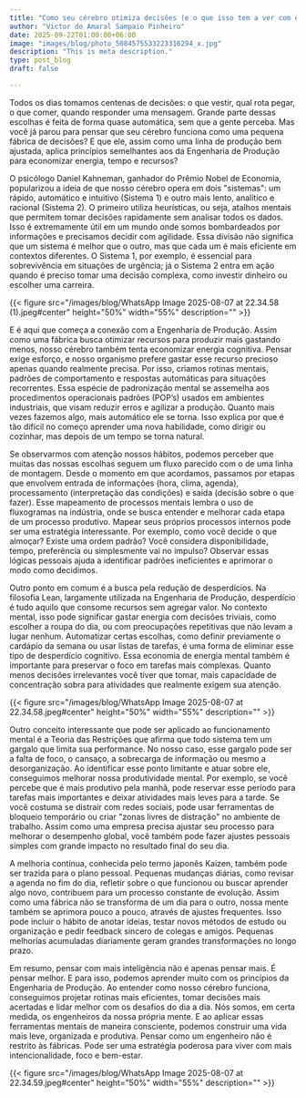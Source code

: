 ```yaml
---
title: "Como seu cérebro otimiza decisões (e o que isso tem a ver com engenharia)"
author: "Victor do Amaral Sampaio Pinheiro"
date: 2025-09-22T01:00:00+06:00
image: "images/blog/photo_5084575533223316294_x.jpg"
description: "This is meta description."
type: post_blog
draft: false

--- 
```


Todos os dias tomamos centenas de decisões: o que vestir, qual rota pegar, o que comer, quando responder uma mensagem. Grande parte dessas escolhas é feita de forma quase automática, sem que a gente perceba. Mas você já parou para pensar que seu cérebro funciona como uma pequena fábrica de decisões? E que ele, assim como uma linha de produção bem ajustada, aplica princípios semelhantes aos da Engenharia de Produção para economizar energia, tempo e recursos?

O psicólogo Daniel Kahneman, ganhador do Prêmio Nobel de Economia, popularizou a ideia de que nosso cérebro opera em dois "sistemas": um rápido, automático e intuitivo (Sistema 1) e outro mais lento, analítico e racional (Sistema 2). O primeiro utiliza heurísticas, ou seja, atalhos mentais que permitem tomar decisões rapidamente sem analisar todos os dados. Isso é extremamente útil em um mundo onde somos bombardeados por informações e precisamos decidir com agilidade. Essa divisão não significa que um sistema é melhor que o outro, mas que cada um é mais eficiente em contextos diferentes. O Sistema 1, por exemplo, é essencial para sobrevivência em situações de urgência; já o Sistema 2 entra em ação quando é preciso tomar uma decisão complexa, como investir dinheiro ou escolher uma carreira.

{{< figure src="/images/blog/WhatsApp Image 2025-08-07 at 22.34.58 (1).jpeg#center" height="50%" width="55%" description="" >}}

E é aqui que começa a conexão com a Engenharia de Produção. Assim como uma fábrica busca otimizar recursos para produzir mais gastando menos, nosso cérebro também tenta economizar energia cognitiva. Pensar exige esforço, e nosso organismo prefere gastar esse recurso precioso apenas quando realmente precisa. Por isso, criamos rotinas mentais, padrões de comportamento e respostas automáticas para situações recorrentes. Essa espécie de padronização mental se assemelha aos procedimentos operacionais padrões (POP’s) usados em ambientes industriais, que visam reduzir erros e agilizar a produção. Quanto mais vezes fazemos algo, mais automático ele se torna. Isso explica por que é tão difícil no começo aprender uma nova habilidade, como dirigir ou cozinhar, mas depois de um tempo se torna natural.

Se observarmos com atenção nossos hábitos, podemos perceber que muitas das nossas escolhas seguem um fluxo parecido com o de uma linha de montagem. Desde o momento em que acordamos, passamos por etapas que envolvem entrada de informações (hora, clima, agenda), processamento (interpretação das condições) e saída (decisão sobre o que fazer). Esse mapeamento de processos mentais lembra o uso de fluxogramas na indústria, onde se busca entender e melhorar cada etapa de um processo produtivo. Mapear seus próprios processos internos pode ser uma estratégia interessante. Por exemplo, como você decide o que almoçar? Existe uma ordem padrão? Você considera disponibilidade, tempo, preferência ou simplesmente vai no impulso? Observar essas lógicas pessoais ajuda a identificar padrões ineficientes e aprimorar o modo como decidimos.

Outro ponto em comum é a busca pela redução de desperdícios. Na filosofia Lean, largamente utilizada na Engenharia de Produção, desperdício é tudo aquilo que consome recursos sem agregar valor. No contexto mental, isso pode significar gastar energia com decisões triviais, como escolher a roupa do dia, ou com preocupações repetitivas que não levam a lugar nenhum. Automatizar certas escolhas, como definir previamente o cardápio da semana ou usar listas de tarefas, é uma forma de eliminar esse tipo de desperdício cognitivo. Essa economia de energia mental também é importante para preservar o foco em tarefas mais complexas. Quanto menos decisões irrelevantes você tiver que tomar, mais capacidade de concentração sobra para atividades que realmente exigem sua atenção.

{{< figure src="/images/blog/WhatsApp Image 2025-08-07 at 22.34.58.jpeg#center" height="50%" width="55%" description="" >}}

Outro conceito interessante que pode ser aplicado ao funcionamento mental é a Teoria das Restrições que afirma que todo sistema tem um gargalo que limita sua performance. No nosso caso, esse gargalo pode ser a falta de foco, o cansaço, a sobrecarga de informação ou mesmo a desorganização. Ao identificar esse ponto limitante e atuar sobre ele, conseguimos melhorar nossa produtividade mental. Por exemplo, se você percebe que é mais produtivo pela manhã, pode reservar esse período para tarefas mais importantes e deixar atividades mais leves para a tarde. Se você costuma se distrair com redes sociais, pode usar ferramentas de bloqueio temporário ou criar "zonas livres de distração" no ambiente de trabalho. Assim como uma empresa precisa ajustar seu processo para melhorar o desempenho global, você também pode fazer ajustes pessoais simples com grande impacto no resultado final do seu dia.

A melhoria contínua, conhecida pelo termo japonês Kaizen, também pode ser trazida para o plano pessoal. Pequenas mudanças diárias, como revisar a agenda no fim do dia, refletir sobre o que funcionou ou buscar aprender algo novo, contribuem para um processo constante de evolução. Assim como uma fábrica não se transforma de um dia para o outro, nossa mente também se aprimora pouco a pouco, através de ajustes frequentes. Isso pode incluir o hábito de anotar ideias, testar novos métodos de estudo ou organização e pedir feedback sincero de colegas e amigos. Pequenas melhorias acumuladas diariamente geram grandes transformações no longo prazo.

Em resumo, pensar com mais inteligência não é apenas pensar mais. É pensar melhor. E para isso, podemos aprender muito com os princípios da Engenharia de Produção. Ao entender como nosso cérebro funciona, conseguimos projetar rotinas mais eficientes, tomar decisões mais acertadas e lidar melhor com os desafios do dia a dia. Nós somos, em certa medida, os engenheiros da nossa própria mente. E ao aplicar essas ferramentas mentais de maneira consciente, podemos construir uma vida mais leve, organizada e produtiva. Pensar como um engenheiro não é restrito às fábricas. Pode ser uma estratégia poderosa para viver com mais intencionalidade, foco e bem-estar.

{{< figure src="/images/blog/WhatsApp Image 2025-08-07 at 22.34.59.jpeg#center" height="50%" width="55%" description="" >}}


